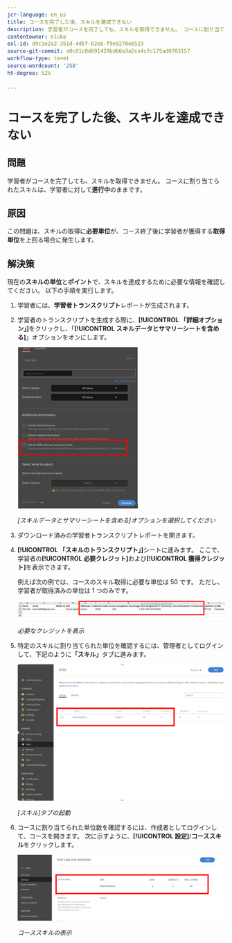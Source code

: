 ```yaml
---
jcr-language: en_us
title: コースを完了した後、スキルを達成できない
description: 学習者がコースを完了しても、スキルを取得できません。 コースに割り当てられたスキルが、「進行中」のままとなります。
contentowner: nluke
exl-id: d9c1e2a2-351d-4d6f-b2e6-f9e9278e6523
source-git-commit: a0c01c0d691429bd66a3a2ce4cfc175ad0703157
workflow-type: tm+mt
source-wordcount: '258'
ht-degree: 52%

---
```


# コースを完了した後、スキルを達成できない

## 問題

学習者がコースを完了しても、スキルを取得できません。 コースに割り当てられたスキルは、学習者に対して&#x200B;**進行中**&#x200B;のままです。

## 原因

この問題は、スキルの取得に&#x200B;**必要単位**&#x200B;が、コース終了後に学習者が獲得する&#x200B;**取得単位**&#x200B;を上回る場合に発生します。

## 解決策

現在の&#x200B;**スキルの単位**&#x200B;と&#x200B;**ポイント**&#x200B;で、スキルを達成するために必要な情報を確認してください。 以下の手順を実行します。

1. 学習者には、**学習者トランスクリプト**&#x200B;レポートが生成されます。
1. 学習者のトランスクリプトを生成する際に、**[!UICONTROL 「詳細オプション」]**&#x200B;をクリックし、「**[!UICONTROL スキルデータとサマリーシートを含める]**」オプションをオンにします。

   ![](assets/advanced-options.png)

   *[スキルデータとサマリーシートを含める]オプションを選択してください*

1. ダウンロード済みの学習者トランスクリプトレポートを開きます。
1. **[!UICONTROL 「スキルのトランスクリプト」]**&#x200B;シートに進みます。 ここで、学習者の&#x200B;**[!UICONTROL 必要クレジット]**&#x200B;および&#x200B;**[!UICONTROL 獲得クレジット]**&#x200B;を表示できます。

   例えば次の例では、コースのスキル取得に必要な単位は 50 です。 ただし、学習者が取得済みの単位は 1 つのみです。

   ![](assets/skill-transcript.png)

   *必要なクレジットを表示*

1. 特定のスキルに割り当てられた単位を確認するには、管理者としてログインして、下記のように&#x200B;**「スキル」**&#x200B;タブに進みます。

   ![](assets/skill.png)

   *[スキル]タブの起動*

1. コースに割り当てられた単位数を確認するには、作成者としてログインして、コースを開きます。 次に示すように、**[!UICONTROL 設定]**/**コーススキル**&#x200B;をクリックします。

   ![](assets/course-skills.png)

   *コーススキルの表示*
